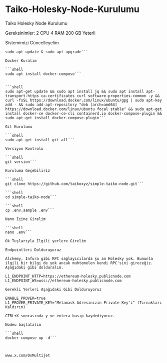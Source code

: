 # Taiko-Holesky-Node-Kurulumu
Taiko Holesky Node Kurulumu

Gereksinimler: 2 CPU 4 RAM 200 GB Yeterli

Sistemimizi Güncelleyelim

```shell
sudo apt update & sudo apt upgrade```

Docker Kuralım

```shell
sudo apt install docker-compose```


```shell
sudo apt-get update && sudo apt install jq && sudo apt install apt-transport-https ca-certificates curl software-properties-common -y && curl -fsSL https://download.docker.com/linux/ubuntu/gpg | sudo apt-key add - && sudo add-apt-repository "deb [arch=amd64] https://download.docker.com/linux/ubuntu focal stable" && sudo apt-get install docker-ce docker-ce-cli containerd.io docker-compose-plugin && sudo apt-get install docker-compose-plugin```

Git Kurulumu

```shell
sudo apt-get install git-all```

Versiyon Kontrolü

```shell
git version```

Kuruluma Geçebiliriz

```shell
git clone https://github.com/taikoxyz/simple-taiko-node.git```

```shell
cd simple-taiko-node```

```shell
cp .env.sample .env```

Nano İçine Girelim

```shell
nano .env```

Ok Tuşlarıyla İlgili yerlere Girelim

Endpointleri Dolduruyoruz

Alchemy, Infura gibi RPC sağlayıcılarda şu an Holesky yok. Bununla ilgili bir bilgi de yok ancak muhtemelen kendi RPC'sini gireceğiz. Aşağıdaki gibi dolduralım.

L1_ENDPOINT_HTTP=https://ethereum-holesky.publicnode.com
L1_ENDPOINT_WS=wss://ethereum-holesky.publicnode.com

Gerekli Yerleri Aşağıdaki Gibi Dolduruyoruz

ENABLE_PROVER=true
L1_PROVER_PRIVATE_KEY="Metamask Adresinizin Private Key'i" (Tırnakları Kaldırın)

CTRL+X sonrasında y ve entera basıp kaydediyoruz.

Nodeu başlatalım

```shell
docker compose up -d```



www.x.com/0xMultijet
